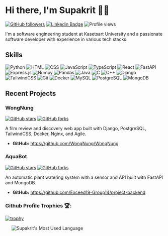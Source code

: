 # Hi there, I'm Supakrit 👋🏽

[![GitHub followers](https://img.shields.io/github/followers/Supakrit65?style=social)](https://github.com/Supakrit65)
[![Linkedin Badge](https://img.shields.io/badge/-supakritaphonmaeklong-blue?style=flat-square&logo=Linkedin&logoColor=white&link=https://www.linkedin.com/in/supakritaphonmaeklong/)](https://www.linkedin.com/in/supakritaphonmaeklong/)
![Profile views](https://komarev.com/ghpvc/?username=Supakrit65&label=Profile%20views&color=0e75b6&style=flat)

I'm a software engineering student at Kasetsart University and a passionate software developer with experience in various tech stacks.

## Skills

![Python](https://img.shields.io/badge/-Python-3776AB?style=for-the-badge&logo=python&logoColor=white)
![HTML](https://img.shields.io/badge/-HTML-E34F26?style=for-the-badge&logo=html5&logoColor=white)
![CSS](https://img.shields.io/badge/-CSS-1572B6?style=for-the-badge&logo=css3&logoColor=white)
![JavaScript](https://img.shields.io/badge/-JavaScript-F7DF1E?style=for-the-badge&logo=javascript&logoColor=black)
![TypeScript](https://img.shields.io/badge/TypeScript-3178C6.svg?style=for-the-badge&logo=TypeScript&logoColor=white)
![React](https://img.shields.io/badge/-React-61DAFB?style=for-the-badge&logo=react&logoColor=black)
![FastAPI](https://img.shields.io/badge/-FastAPI-009688?style=for-the-badge&logo=fastapi&logoColor=white)
![Express.js](https://img.shields.io/badge/-Express.js-000000?style=for-the-badge&logo=express&logoColor=white)
![Numpy](https://img.shields.io/badge/NumPy-013243.svg?style=for-the-badge&logo=NumPy&logoColor=white)
![Pandas](https://img.shields.io/badge/pandas-150458.svg?style=for-the-badge&logo=pandas&logoColor=white)
![Java](https://img.shields.io/badge/-Java-007396?style=for-the-badge&logo=java&logoColor=white)
![C](https://img.shields.io/badge/-C-A8B9CC?style=for-the-badge&logo=c&logoColor=white)
![C++](https://img.shields.io/badge/-C++-00599C?style=for-the-badge&logo=c%2B%2B&logoColor=white)
![Django](https://img.shields.io/badge/-Django-092E20?style=for-the-badge&logo=django&logoColor=white)
![TailwindCSS](https://img.shields.io/badge/-TailwindCSS-38B2AC?style=for-the-badge&logo=tailwind-css&logoColor=white)
![Git](https://img.shields.io/badge/-Git-F05032?style=for-the-badge&logo=git&logoColor=white)
![Docker](https://img.shields.io/badge/-Docker-2496ED?style=for-the-badge&logo=docker&logoColor=white)
![MySQL](https://img.shields.io/badge/-MySQL-4479A1?style=for-the-badge&logo=mysql&logoColor=white)
![PostgreSQL](https://img.shields.io/badge/-PostgreSQL-336791?style=for-the-badge&logo=postgresql&logoColor=white)
![MongoDB](https://img.shields.io/badge/-MongoDB-47A248?style=for-the-badge&logo=mongodb&logoColor=white)

## Recent Projects

### WongNung

[![GitHub stars](https://img.shields.io/github/stars/WongNung/WongNung?style=social)](https://github.com/WongNung/WongNung/stargazers)
[![GitHub forks](https://img.shields.io/github/forks/WongNung/WongNung?style=social)](https://github.com/WongNung/WongNung/network/members)

A film review and discovery web app built with Django, PostgreSQL, TailwindCSS, Docker, Nginx, and Agile.

- **GitHub:** https://github.com/WongNung/WongNung

### AquaBot

[![GitHub stars](https://img.shields.io/github/stars/Exceed19-Group14/project-backend?style=social)](https://github.com/Exceed19-Group14/project-backend/stargazers)
[![GitHub forks](https://img.shields.io/github/forks/Exceed19-Group14/project-backend?style=social)](https://github.com/Exceed19-Group14/project-backend/network/members)

An automatic plant watering system with a sensor and API built with FastAPI and MongoDB.

- **GitHub:** https://github.com/Exceed19-Group14/project-backend

### Github Profile Trophies 🏆:
[![trophy](https://github-profile-trophy.vercel.app/?username=Supakrit65&theme=nord&column=-1&margin-w=15&margin-h=15)](https://github.com/ryo-ma/github-profile-trophy)

<img src="https://github-readme-stats.vercel.app/api/top-langs/?username=Supakrit65&hide=TeX&layout=compact&bg_color=ffffff&text_color=333333" alt="Supakrit's Most Used Language" style="margin-left: 20px;" />
